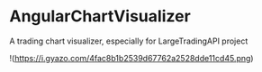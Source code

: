 # AngularChartVisualizer
A trading chart visualizer, especially for LargeTradingAPI project

!(https://i.gyazo.com/4fac8b1b2539d67762a2528dde11cd45.png)
